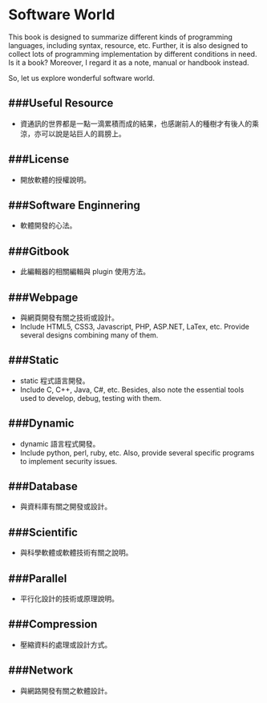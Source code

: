 # Software World

This book is designed to summarize different kinds of programming languages, including syntax, resource, etc. Further, it is also designed to collect lots of programming implementation by different conditions in need. Is it a book? Moreover, I regard it as a note, manual or handbook instead.

So, let us explore wonderful software world.

###Useful Resource
---

* 資通訊的世界都是一點一滴累積而成的結果，也感謝前人的種樹才有後人的乘涼，亦可以說是站巨人的肩膀上。

###License
---

* 開放軟體的授權說明。

###Software Enginnering
---

* 軟體開發的心法。

###Gitbook
---

* 此編輯器的相關編輯與 plugin 使用方法。

###Webpage
---

* 與網頁開發有關之技術或設計。
* Include HTML5, CSS3, Javascript, PHP, ASP.NET, LaTex, etc. Provide several designs combining many of them.

###Static
---

* static 程式語言開發。
* Include C, C++, Java, C#, etc. Besides, also note the essential tools used to develop, debug, testing with them.

###Dynamic
---

* dynamic 語言程式開發。
* Include python, perl, ruby, etc. Also, provide several specific programs to implement security issues.

###Database
---

* 與資料庫有關之開發或設計。

###Scientific
---

* 與科學軟體或軟體技術有關之說明。

###Parallel
---

* 平行化設計的技術或原理說明。

###Compression
---

* 壓縮資料的處理或設計方式。

###Network
---

* 與網路開發有關之軟體設計。


